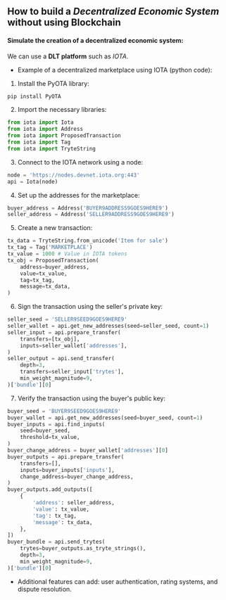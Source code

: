## How to build a *Decentralized Economic System* without using **Blockchain**

#### Simulate the creation of a decentralized economic system:
We can use a **DLT platform** such as *IOTA*.
- Example of a decentralized marketplace using IOTA (python code):

1. Install the PyOTA library:

```python
pip install PyOTA
```

2. Import the necessary libraries:

```python
from iota import Iota
from iota import Address
from iota import ProposedTransaction
from iota import Tag
from iota import TryteString
```

3. Connect to the IOTA network using a node:

```python
node = 'https://nodes.devnet.iota.org:443'
api = Iota(node)
```

4. Set up the addresses for the marketplace:

```python
buyer_address = Address('BUYER9ADDRESS9GOES9HERE9')
seller_address = Address('SELLER9ADDRESS9GOES9HERE9')
```

5. Create a new transaction:

```python
tx_data = TryteString.from_unicode('Item for sale')
tx_tag = Tag('MARKETPLACE')
tx_value = 1000 # Value in IOTA tokens
tx_obj = ProposedTransaction(
    address=buyer_address,
    value=tx_value,
    tag=tx_tag,
    message=tx_data,
)
```

6. Sign the transaction using the seller's private key:

```python
seller_seed = 'SELLER9SEED9GOES9HERE9'
seller_wallet = api.get_new_addresses(seed=seller_seed, count=1)
seller_input = api.prepare_transfer(
    transfers=[tx_obj],
    inputs=seller_wallet['addresses'],
)
seller_output = api.send_transfer(
    depth=3,
    transfers=seller_input['trytes'],
    min_weight_magnitude=9,
)['bundle'][0]
```

7. Verify the transaction using the buyer's public key:

```python
buyer_seed = 'BUYER9SEED9GOES9HERE9'
buyer_wallet = api.get_new_addresses(seed=buyer_seed, count=1)
buyer_inputs = api.find_inputs(
    seed=buyer_seed,
    threshold=tx_value,
)
buyer_change_address = buyer_wallet['addresses'][0]
buyer_outputs = api.prepare_transfer(
    transfers=[],
    inputs=buyer_inputs['inputs'],
    change_address=buyer_change_address,
)
buyer_outputs.add_outputs([
    {
        'address': seller_address,
        'value': tx_value,
        'tag': tx_tag,
        'message': tx_data,
    },
])
buyer_bundle = api.send_trytes(
    trytes=buyer_outputs.as_tryte_strings(),
    depth=3,
    min_weight_magnitude=9,
)['bundle'][0]
```

- Additional features can add: user authentication, rating systems, and dispute resolution.
